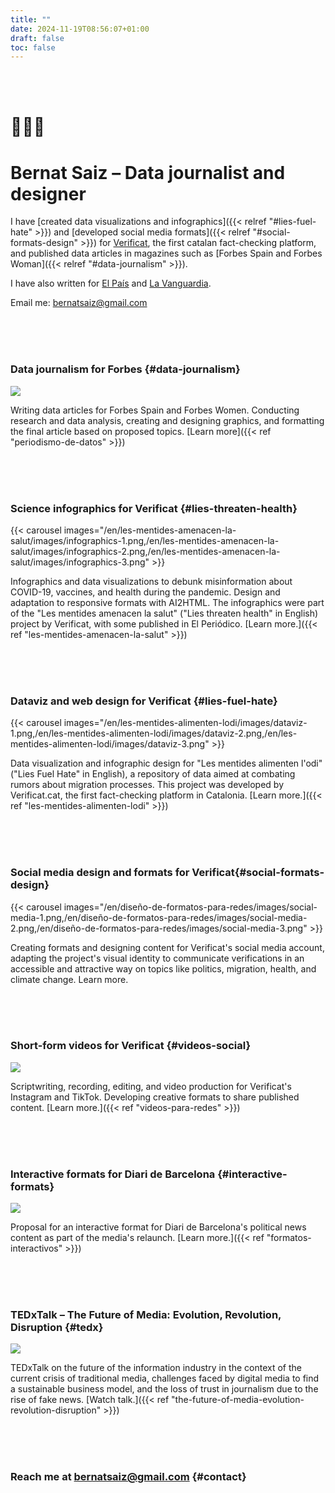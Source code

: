 ```yaml
---
title: ""
date: 2024-11-19T08:56:07+01:00
draft: false
toc: false
---
```


<br><br>

# 👨🏻‍💻

# Bernat Saiz – Data journalist and designer

I have [created data visualizations and infographics]({{< relref "#lies-fuel-hate" >}}) and [developed social media formats]({{< relref "#social-formats-design" >}}) for [Verificat](https://www.verificat.cat/), the first catalan fact-checking platform, and published data articles in magazines such as [Forbes Spain and Forbes Woman]({{< relref "#data-journalism" >}}).

I have also written for [El País](https://elpais.com/autor/bernat-saiz-pascual/) and [La Vanguardia](https://stories.lavanguardia.com/search?q=&author=Bernat+Saiz).

Email me: [bernatsaiz@gmail.com](mailto:bernatsaiz@gmail.com)

<br><br><br>

### Data journalism for Forbes {#data-journalism}

![](/en/periodismo-de-datos/images/0.png)

Writing data articles for Forbes Spain and Forbes Women. Conducting research and data analysis, creating and designing graphics, and formatting the final article based on proposed topics. [Learn more]({{< ref "periodismo-de-datos" >}})

<br><br><br>

### Science infographics for Verificat {#lies-threaten-health}

{{< carousel images="/en/les-mentides-amenacen-la-salut/images/infographics-1.png,/en/les-mentides-amenacen-la-salut/images/infographics-2.png,/en/les-mentides-amenacen-la-salut/images/infographics-3.png" >}}

Infographics and data visualizations to debunk misinformation about COVID-19, vaccines, and health during the pandemic. Design and adaptation to responsive formats with AI2HTML. The infographics were part of the "Les mentides amenacen la salut" ("Lies threaten health" in English) project by Verificat, with some published in El Periódico. [Learn more.]({{< ref "les-mentides-amenacen-la-salut" >}})

<br><br><br>

### Dataviz and web design for Verificat {#lies-fuel-hate}

{{< carousel images="/en/les-mentides-alimenten-lodi/images/dataviz-1.png,/en/les-mentides-alimenten-lodi/images/dataviz-2.png,/en/les-mentides-alimenten-lodi/images/dataviz-3.png" >}}

Data visualization and infographic design for "Les mentides alimenten l'odi" ("Lies Fuel Hate" in English), a repository of data aimed at combating rumors about migration processes. This project was developed by Verificat.cat, the first fact-checking platform in Catalonia. [Learn more.]({{< ref "les-mentides-alimenten-lodi" >}})

<br><br><br>

### Social media design and formats for Verificat{#social-formats-design}

{{< carousel images="/en/diseño-de-formatos-para-redes/images/social-media-1.png,/en/diseño-de-formatos-para-redes/images/social-media-2.png,/en/diseño-de-formatos-para-redes/images/social-media-3.png" >}}

Creating formats and designing content for Verificat's social media account, adapting the project's visual identity to communicate verifications in an accessible and attractive way on topics like politics, migration, health, and climate change. Learn more.

<br><br><br>

### Short-form videos for Verificat {#videos-social}

![](/en/videos-para-redes/images/0.png)

Scriptwriting, recording, editing, and video production for Verificat's Instagram and TikTok. Developing creative formats to share published content. [Learn more.]({{< ref "videos-para-redes" >}})

<br><br><br>

### Interactive formats for Diari de Barcelona {#interactive-formats}

![](/en/formatos-interactivos/images/0.png)

Proposal for an interactive format for Diari de Barcelona's political news content as part of the media's relaunch. [Learn more.]({{< ref "formatos-interactivos" >}})

<br><br><br>

### TEDxTalk – The Future of Media: Evolution, Revolution, Disruption {#tedx}

![](/en/the-future-of-media-evolution-revolution-disruption/images/1.png)

TEDxTalk on the future of the information industry in the context of the current crisis of traditional media, challenges faced by digital media to find a sustainable business model, and the loss of trust in journalism due to the rise of fake news. [Watch talk.]({{< ref "the-future-of-media-evolution-revolution-disruption" >}})

<br><br><br>

### Reach me at [bernatsaiz@gmail.com](mailto:bernatsaiz@gmail.com) {#contact}

<br><br><br>
